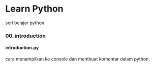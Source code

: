 # Learn Python
seri belajar python.
<br/>

### 00_introduction
#### introduction.py
cara menampilkan ke console dan membuat komentar dalam python.